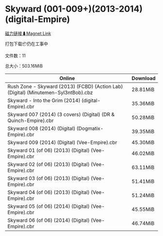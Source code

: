 # Skyward (001-009+)(2013-2014)(digital-Empire)

[磁力链接⬇Magnet Link](magnet:?xt=urn:btih:21525d9792131597d125069392ed8aa96eca8b72&dn=Skyward%20%28001-009%2B%29%282013-2014%29%28digital-Empire%29)

打包下载📦仍在工事中

文件数：11

总大小：503.16MiB

Online | Download
--- | ---
Rush Zone - Skyward (2013) (FCBD) (Action Lab) (Digital) (Minutemen-Syl3ntBob).cbz | 28.81MiB
Skyward - Into the Grim (2014) (digital-Empire).cbr | 35.36MiB
Skyward 007 (2014) (3 covers) (Digital) (DR & Quinch-Empire).cbr | 50.28MiB
Skyward 008 (2014) (Digital) (Dogmatix-Empire).cbr | 39.35MiB
Skyward 009 (2014) (Digital) (Vee-Empire).cbr | 45.30MiB
Skyward 01 (of 06) (2013) (Digital) (Vee-Empire).cbr | 46.02MiB
Skyward 02 (of 06) (2013) (Digital) (Vee-Empire).cbr | 63.11MiB
Skyward 03 (of 06) (2013) (Digital) (Vee-Empire).cbr | 51.41MiB
Skyward 04 (of 06) (2013) (Digital) (Vee-Empire).cbr | 51.24MiB
Skyward 05 (of 06) (2014) (Digital) (Vee-Empire).cbr | 45.55MiB
Skyward 06 (of 06) (2014) (Digital) (Vee-Empire).cbr | 46.74MiB
